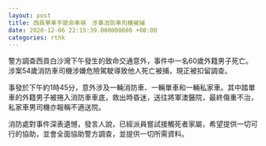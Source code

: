 ```yaml
---
layout: post
title: 西貢單車手致命車禍　涉事消防車司機被捕
date: 2020-12-06 22:15:39.000000000 +08:00
categories: rthk
---
```


警方調查西貢白沙灣下午發生的致命交通意外，事件中一名60歲外籍男子死亡。涉案54歲消防車司機涉嫌危險駕駛導致他人死亡被捕，現正被扣留調查。

事發於下午約1時45分，意外涉及一輛消防車、一輛單車和一輛私家車。其中踏單車的外籍男子被捲入消防車車底，救出時昏迷，送往將軍澳醫院，最終傷重不治，私家車男司機亦報稱不適送院。

消防處對事件深表遺憾，發言人說，已經派員嘗試接觸死者家屬，希望提供一切可行的協助，並會全面協助警方調查，並提供一切所需資料。

